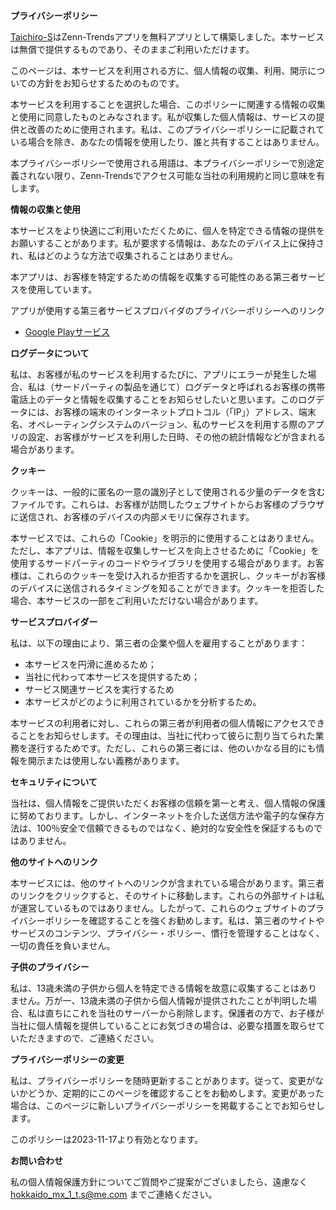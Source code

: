 **プライバシーポリシー**

[Taichiro-S](https://github.com/Taichiro-S)はZenn-Trendsアプリを無料アプリとして構築しました。本サービスは無償で提供するものであり、そのままご利用いただけます。

このページは、本サービスを利用される方に、個人情報の収集、利用、開示についての方針をお知らせするためのものです。

本サービスを利用することを選択した場合、このポリシーに関連する情報の収集と使用に同意したものとみなされます。私が収集した個人情報は、サービスの提供と改善のために使用されます。私は、このプライバシーポリシーに記載されている場合を除き、あなたの情報を使用したり、誰と共有することはありません。

本プライバシーポリシーで使用される用語は、本プライバシーポリシーで別途定義されない限り、Zenn-Trendsでアクセス可能な当社の利用規約と同じ意味を有します。

**情報の収集と使用**

本サービスをより快適にご利用いただくために、個人を特定できる情報の提供をお願いすることがあります。私が要求する情報は、あなたのデバイス上に保持され、私はどのような方法で収集されることはありません。

本アプリは、お客様を特定するための情報を収集する可能性のある第三者サービスを使用しています。

アプリが使用する第三者サービスプロバイダのプライバシーポリシーへのリンク

* [Google Playサービス](https://www.google.com/policies/privacy/)

**ログデータについて**

私は、お客様が私のサービスを利用するたびに、アプリにエラーが発生した場合、私は（サードパーティの製品を通じて）ログデータと呼ばれるお客様の携帯電話上のデータと情報を収集することをお知らせしたいと思います。このログデータには、お客様の端末のインターネットプロトコル（「IP」）アドレス、端末名、オペレーティングシステムのバージョン、私のサービスを利用する際のアプリの設定、お客様がサービスを利用した日時、その他の統計情報などが含まれる場合があります。

**クッキー**

クッキーは、一般的に匿名の一意の識別子として使用される少量のデータを含むファイルです。これらは、お客様が訪問したウェブサイトからお客様のブラウザに送信され、お客様のデバイスの内部メモリに保存されます。

本サービスでは、これらの「Cookie」を明示的に使用することはありません。ただし、本アプリは、情報を収集しサービスを向上させるために「Cookie」を使用するサードパーティのコードやライブラリを使用する場合があります。お客様は、これらのクッキーを受け入れるか拒否するかを選択し、クッキーがお客様のデバイスに送信されるタイミングを知ることができます。クッキーを拒否した場合、本サービスの一部をご利用いただけない場合があります。

**サービスプロバイダー**

私は、以下の理由により、第三者の企業や個人を雇用することがあります：

* 本サービスを円滑に進めるため；
* 当社に代わって本サービスを提供するため；
* サービス関連サービスを実行するため
* 本サービスがどのように利用されているかを分析するため。

本サービスの利用者に対し、これらの第三者が利用者の個人情報にアクセスできることをお知らせします。その理由は、当社に代わって彼らに割り当てられた業務を遂行するためです。ただし、これらの第三者には、他のいかなる目的にも情報を開示または使用しない義務があります。

**セキュリティについて**

当社は、個人情報をご提供いただくお客様の信頼を第一と考え、個人情報の保護に努めております。しかし、インターネットを介した送信方法や電子的な保存方法は、100％安全で信頼できるものではなく、絶対的な安全性を保証するものではありません。

**他のサイトへのリンク**

本サービスには、他のサイトへのリンクが含まれている場合があります。第三者のリンクをクリックすると、そのサイトに移動します。これらの外部サイトは私が運営しているものではありません。したがって、これらのウェブサイトのプライバシーポリシーを確認することを強くお勧めします。私は、第三者のサイトやサービスのコンテンツ、プライバシー・ポリシー、慣行を管理することはなく、一切の責任を負いません。

**子供のプライバシー**

私は、13歳未満の子供から個人を特定できる情報を故意に収集することはありません。万が一、13歳未満の子供から個人情報が提供されたことが判明した場合、私は直ちにこれを当社のサーバーから削除します。保護者の方で、お子様が当社に個人情報を提供していることにお気づきの場合は、必要な措置を取らせていただきますので、ご連絡ください。

**プライバシーポリシーの変更**

私は、プライバシーポリシーを随時更新することがあります。従って、変更がないかどうか、定期的にこのページを確認することをお勧めします。変更があった場合は、このページに新しいプライバシーポリシーを掲載することでお知らせします。

このポリシーは2023-11-17より有効となります。

**お問い合わせ**

私の個人情報保護方針についてご質問やご提案がございましたら、遠慮なく hokkaido_mx_1_t.s@me.com までご連絡ください。
